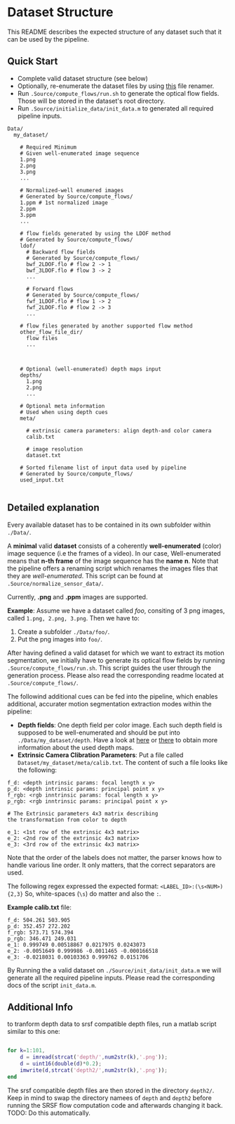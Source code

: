 # Dataset Structure

This README describes the expected structure of any dataset such that it can be used by the pipeline.

## Quick Start

+ Complete valid dataset structure (see below)
+ Optionally, re-enumerate the dataset files by using [this](https://github.com/simplay/file_renamer/blob/master/renamer.rb) file renamer.
+ Run `.Source/compute_flows/run.sh` to generate the optical flow fields. Those will be stored in the dataset's root directory.
+ Run `.Source/initialize_data/init_data.m` to generated all required pipeline inputs. 

```
Data/
  my_dataset/
  
    # Required Minimum
    # Given well-enumerated image sequence
    1.png
    2.png
    3.png
    ...
    
    # Normalized-well enumered images
    # Generated by Source/compute_flows/
    1.ppm # 1st normalized image
    2.ppm
    3.ppm
    ...
    
    # flow fields generated by using the LDOF method
    # Generated by Source/compute_flows/
    ldof/
      # Backward flow fields
      # Generated by Source/compute_flows/
      bwf_2LDOF.flo # flow 2 -> 1
      bwf_3LDOF.flo # flow 3 -> 2
      ...
    
      # Forward flows
      # Generated by Source/compute_flows/
      fwf_1LDOF.flo # flow 1 -> 2
      fwf_2LDOF.flo # flow 2 -> 3
      ...
    
    # flow files generated by another supported flow method
    other_flow_file_dir/
      flow files
      ...
    
 
    
    # Optional (well-enumerated) depth maps input
    depths/
      1.png
      2.png
      ...
    
    # Optional meta information
    # Used when using depth cues
    meta/
      
      # extrinsic camera parameters: align depth-and color camera
      calib.txt
      
      # image resolution
      dataset.txt
  
    # Sorted filename list of input data used by pipeline
    # Generated by Source/compute_flows/
    used_input.txt  
    
```

## Detailed explanation

Every available dataset has to be contained in its own subfolder within `./Data/`. 

A **minimal** valid **dataset** consists of a coherently **well-enumerated** (color) image sequence (i.e the frames of a video).
In our case, Well-enumerated means that **n-th frame** of the image sequence has the **name** **n**.
Note that the pipeline offers a renaming script which renames the images files that they are _well-enumerated_.
This script can be found at `.Source/normalize_sensor_data/`.

Currently, **.png** and **.ppm** images are supported.

**Example**: Assume we have a dataset called _foo_, consiting of 3 png images, called `1.png, 2.png, 3.png`. 
Then we have to:

1. Create a subfolder `./Data/foo/`.
2. Put the png images into `foo/`.
 
After having defined a valid dataset for which we want to extract its motion segmentation, we initially have to generate its optical flow fields by running `.Source/compute_flows/run.sh`. This script guides the user through the generation process. Please also read the corresponding readme located at `.Source/compute_flows/`.

The followind additional cues can be fed into the pipeline, which enables additional, accurater motion segmentation extraction modes within the pipeline:

+ **Depth fields**: One depth field per color image. Each such depth field is supposed to be well-enumerated and should be put into `./Data/my_dataset/depth`. Have a look at [here](http://www.ais.uni-bonn.de/download/objecttracking.html) or [there](http://vision.in.tum.de/data/datasets/rgbd-dataset/file_formats) to obtain more information about the used depth maps.
+ **Extrinsic Camera Clibration Parameters**: Put a file called `Dataset/my_dataset/meta/calib.txt`. The content of such a file looks like the following:

```
f_d: <depth intrinsic params: focal length x y>
p_d: <depth intrinsic params: principal point x y>
f_rgb: <rgb inntrinsic params: focal length x y>
p_rgb: <rgb inntrinsic params: principal point x y>

# The Extrinsic parameters 4x3 matrix describing
the transformation from color to depth

e_1: <1st row of the extrinsic 4x3 matrix>
e_2: <2nd row of the extrinsic 4x3 matrix>
e_3: <3rd row of the extrinsic 4x3 matrix>

```

Note that the order of the labels does not matter, the parser knows how to handle various line order.
It only matters, that the correct separators are used.

The following regex expressed the expected format: `<LABEL_ID>:(\s<NUM>){2,3}`
So, white-spaces (`\s`) do matter and also the `:`.

**Example calib.txt** file: 

```
f_d: 504.261 503.905
p_d: 352.457 272.202
f_rgb: 573.71 574.394
p_rgb: 346.471 249.031
e_1: 0.999749 0.00518867 0.0217975 0.0243073
e_2: -0.0051649 0.999986 -0.0011465 -0.000166518
e_3: -0.0218031 0.00103363 0.999762 0.0151706

```

By Running the a valid dataset on `./Source/init_data/init_data.m` we will generate all the required pipeline inputs. Please read the corresponding docs of the script `init_data.m`. 

## Additional Info

to tranform depth data to srsf compatible depth files, run a matlab script similar to this one:

```matlab

for k=1:101, 
    d = imread(strcat('depth/',num2str(k),'.png')); 
    d = uint16(double(d)*0.2); 
    imwrite(d,strcat('depth2/',num2str(k),'.png')); 
end

```

The srsf compatible depth files are then stored in the directory `depth2/`. Keep in mind to swap the directory namees of `depth` and `depth2` before running the SRSF flow computation code and afterwards changing it back.
TODO: Do this automatically.
